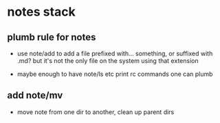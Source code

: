 # notes stack

## plumb rule for notes

- use note/add to add a file prefixed with... something,
or suffixed with \.md?
but it's not the only file on the system using that extension

- maybe enough to have note/ls etc print rc commands one can plumb


## add note/mv

- move note from one dir to another, clean up parent dirs

